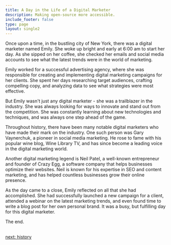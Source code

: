 ```yaml
---
title: A Day in the Life of a Digital Marketer
description: Making open-source more accessible.
include_footer: false
type: page
layout: single2
---
```


<p>
Once upon a time, in the bustling city of New York, there was a digital marketer named Emily. She woke up bright and early at 6:00 am to start her day. As she sipped on her coffee, she checked her emails and social media accounts to see what the latest trends were in the world of marketing.

Emily worked for a successful advertising agency, where she was responsible for creating and implementing digital marketing campaigns for her clients. She spent her days researching target audiences, crafting compelling copy, and analyzing data to see what strategies were most effective.

But Emily wasn't just any digital marketer - she was a trailblazer in the industry. She was always looking for ways to innovate and stand out from the competition. She was constantly learning about new technologies and techniques, and was always one step ahead of the game.

Throughout history, there have been many notable digital marketers who have made their mark on the industry. One such person was Gary Vaynerchuk, a pioneer in social media marketing. He rose to fame with his popular wine blog, Wine Library TV, and has since become a leading voice in the digital marketing world.

Another digital marketing legend is Neil Patel, a well-known entrepreneur and founder of Crazy Egg, a software company that helps businesses optimize their websites. Neil is known for his expertise in SEO and content marketing, and has helped countless businesses grow their online presence.

As the day came to a close, Emily reflected on all that she had accomplished. She had successfully launched a new campaign for a client, attended a webinar on the latest marketing trends, and even found time to write a blog post for her own personal brand. It was a busy, but fulfilling day for this digital marketer.

The end.

<br>
<a href="https://workdojos.com/digitalmarketers/history">next: history</a>
<br>
</p>